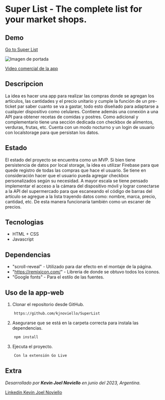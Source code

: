 # Super List - The complete list for your market shops.
## Demo

[Go to Super List](https://kjnoviello.github.io/SuperList/)

![Imagen de portada](/img/preview-superlist.gif "Esta es una previsualizacion del proyecto.")

[Video comercial de la app](https://drive.google.com/drive/u/0/folders/1dvLZ-o6xIAoKkxwhaiI9GJHY_LanvTqk)


## Descripcion

La idea es hacer una app para realizar las compras donde se agregan los artículos, las cantidades y el precio unitario y cumple la función de un pre-ticket par saber cuanto se va a gastar, todo esto diseñado para adaptarse a cualquier dispositivo como celulares. Contiene además una conexión a una API para obtener recetas de comidas y postres. Como adicional y complementario tiene una sección dedicada con checkbox de alimentos, verduras, frutas, etc. Cuenta con un modo nocturno y un login de usuario con localstorage para que persistan los datos.


## Estado

El estado del proyecto se encuentra como un MVP. Si bien tiene persistencia de datos por local storage, la idea es utilizar Firebase para que quede registro de todas las compras que hace el usuario. Se tiene en consideración hacer que el usuario pueda agregar checkbox personalizados según su necesidad. 
A mayor escala se tiene pensado implementar el acceso a la cámara del dispositivo móvil y lograr conectarse a la API del supermercado para que escaneando el código de barras del artículo se agregue a la lista trayendo datos como: nombre, marca, precio, cantidad, etc. De esta manera funcionaría también como un escaner de precios. 


## Tecnologias

* HTML + CSS
* Javascript


##  Dependencias

* "scroll-reveal" - Utilizado para dar efecto en el montaje de la página.
* "https://remixicon.com/" - Libreria de donde se obtuvo todos los iconos.
* "Google fonts" - Para el estilo de las fuentes.


## Uso de la app-web

1. Clonar el repositorio desde GitHub.

``` bash
    https://github.com/kjnoviello/SuperList
```    

2. Asegurarse que se está en la carpeta correcta para instala las dependencias.

``` bash
    npm install
```   

3. Ejecuta el proyecto.

``` bash
    Con la extensión Go Live
```


## Extra

_Desarrollado por **Kevin Joel Noviello** en junio del 2023, Argentina._

[Linkedin Kevin Joel Noviello](https://www.linkedin.com/in/kevinjoelnoviello/)